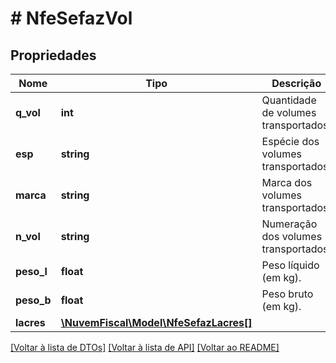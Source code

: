 # # NfeSefazVol

## Propriedades

Nome | Tipo | Descrição | Comentários
------------ | ------------- | ------------- | -------------
**q_vol** | **int** | Quantidade de volumes transportados. | [optional]
**esp** | **string** | Espécie dos volumes transportados. | [optional]
**marca** | **string** | Marca dos volumes transportados. | [optional]
**n_vol** | **string** | Numeração dos volumes transportados. | [optional]
**peso_l** | **float** | Peso líquido (em kg). | [optional]
**peso_b** | **float** | Peso bruto (em kg). | [optional]
**lacres** | [**\NuvemFiscal\Model\NfeSefazLacres[]**](NfeSefazLacres.md) |  | [optional]

[[Voltar à lista de DTOs]](../../README.md#models) [[Voltar à lista de API]](../../README.md#endpoints) [[Voltar ao README]](../../README.md)
